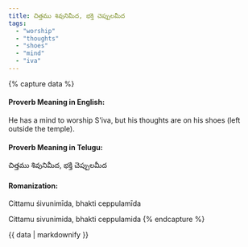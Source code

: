 ```yaml
---
title: చిత్తము శివునిమీద, భక్తి చెప్పులమీద
tags:
  - "worship"
  - "thoughts"
  - "shoes"
  - "mind"
  - "iva"
---
```


{% capture data %}
#### Proverb Meaning in English:
He has a mind to worship S'iva, but his thoughts are on his shoes (left outside the temple).

#### Proverb Meaning in Telugu:
చిత్తము శివునిమీద, భక్తి చెప్పులమీద

#### Romanization:
Cittamu śivunimīda, bhakti ceppulamīda

Cittamu sivunimida, bhakti ceppulamida
{% endcapture %}

{{ data | markdownify }}

